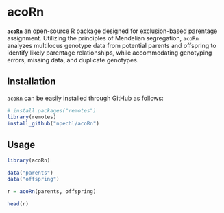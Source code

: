 # acoRn

<!-- badges: start -->

<!-- badges: end -->

**`acoRn`** an open-source R package designed for exclusion-based parentage assignment. Utilizing the principles of Mendelian segregation, `acoRn` analyzes multilocus genotype data from potential parents and offspring to identify likely parentage relationships, while accommodating genotyping errors, missing data, and duplicate genotypes.

## Installation

`acoRn` can be easily installed through GitHub as follows:

```R
# install.packages("remotes")
library(remotes)
install_github("npechl/acoRn")
```

## Usage

``` r
library(acoRn)

data("parents")
data("offspring")

r = acoRn(parents, offspring)

head(r)
```
